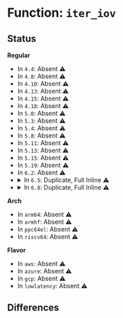 # Function: <code>iter_iov</code>

## Status
<b>Regular</b>
<ul>
<li>
In <code>4.4</code>: Absent ⚠️
</li>
<li>
In <code>4.8</code>: Absent ⚠️
</li>
<li>
In <code>4.10</code>: Absent ⚠️
</li>
<li>
In <code>4.13</code>: Absent ⚠️
</li>
<li>
In <code>4.15</code>: Absent ⚠️
</li>
<li>
In <code>4.18</code>: Absent ⚠️
</li>
<li>
In <code>5.0</code>: Absent ⚠️
</li>
<li>
In <code>5.3</code>: Absent ⚠️
</li>
<li>
In <code>5.4</code>: Absent ⚠️
</li>
<li>
In <code>5.8</code>: Absent ⚠️
</li>
<li>
In <code>5.11</code>: Absent ⚠️
</li>
<li>
In <code>5.13</code>: Absent ⚠️
</li>
<li>
In <code>5.15</code>: Absent ⚠️
</li>
<li>
In <code>5.19</code>: Absent ⚠️
</li>
<li>
In <code>6.2</code>: Absent ⚠️
</li>
<li>
<details>
<summary>In <code>6.5</code>: Duplicate, Full Inline ⚠️</summary>

**Collision:** Static Duplication

**Inline:** Full

**Transformation:** False

**Instances:**

```
In mm/madvise.c (ffffffff81429669)
Location: include/linux/uio.h:86
Inline: True
Inline callers:
  - mm/madvise.c:__do_sys_process_madvise
  - mm/madvise.c:__do_sys_process_madvise
```
```
In fs/read_write.c (ffffffff814abe6b)
Location: include/linux/uio.h:86
Inline: True
```
```
In fs/fuse/file.c (ffffffff8165ec2a)
Location: include/linux/uio.h:86
Inline: True
Inline callers:
  - fs/fuse/file.c:fuse_direct_io
```
```
In block/blk-map.c (ffffffff81777b85)
Location: include/linux/uio.h:86
Inline: True
Inline callers:
  - block/blk-map.c:bio_alloc_map_data
```
```
In io_uring/net.c (ffffffff817d66b3)
Location: include/linux/uio.h:86
Inline: True
Inline callers:
  - io_uring/net.c:io_setup_async_msg
```
```
In io_uring/rw.c (ffffffff817e45d8)
Location: include/linux/uio.h:86
Inline: True
Inline callers:
  - io_uring/rw.c:io_req_map_rw
  - io_uring/rw.c:loop_rw_iter
```
```
In lib/iov_iter.c (ffffffff8180ffae)
Location: include/linux/uio.h:86
Inline: True
Inline callers:
  - lib/iov_iter.c:iov_iter_npages
  - lib/iov_iter.c:csum_and_copy_to_iter
  - lib/iov_iter.c:csum_and_copy_to_iter
  - lib/iov_iter.c:csum_and_copy_from_iter
  - lib/iov_iter.c:csum_and_copy_from_iter
  - lib/iov_iter.c:first_iovec_segment
  - lib/iov_iter.c:iov_iter_gap_alignment
  - lib/iov_iter.c:iov_iter_alignment
  - lib/iov_iter.c:iov_iter_is_aligned
  - lib/iov_iter.c:iov_iter_advance
  - lib/iov_iter.c:copy_page_from_iter_atomic
  - lib/iov_iter.c:copy_page_from_iter_atomic
  - lib/iov_iter.c:iov_iter_zero
  - lib/iov_iter.c:iov_iter_zero
  - lib/iov_iter.c:copy_page_to_iter_nofault
  - lib/iov_iter.c:copy_page_to_iter_nofault
  - lib/iov_iter.c:_copy_from_iter_flushcache
  - lib/iov_iter.c:_copy_from_iter_flushcache
  - lib/iov_iter.c:_copy_from_iter_nocache
  - lib/iov_iter.c:_copy_from_iter_nocache
  - lib/iov_iter.c:_copy_from_iter
  - lib/iov_iter.c:_copy_from_iter
  - lib/iov_iter.c:_copy_mc_to_iter
  - lib/iov_iter.c:_copy_mc_to_iter
  - lib/iov_iter.c:_copy_to_iter
  - lib/iov_iter.c:_copy_to_iter
```
```
In drivers/net/tun.c (ffffffff81c470ad)
Location: include/linux/uio.h:86
Inline: True
Inline callers:
  - drivers/net/tun.c:tun_napi_alloc_frags
```
</details>
</li>
<li>
<details>
<summary>In <code>6.8</code>: Duplicate, Full Inline ⚠️</summary>

**Collision:** Static Duplication

**Inline:** Full

**Transformation:** False

**Instances:**

```
In mm/madvise.c (ffffffff81462e99)
Location: include/linux/uio.h:81
Inline: True
Inline callers:
  - mm/madvise.c:__do_sys_process_madvise
  - mm/madvise.c:__do_sys_process_madvise
```
```
In fs/read_write.c (ffffffff814dd21b)
Location: include/linux/uio.h:81
Inline: True
```
```
In fs/fuse/file.c (ffffffff81698a10)
Location: include/linux/uio.h:81
Inline: True
Inline callers:
  - fs/fuse/file.c:fuse_direct_io
```
```
In block/blk-map.c (ffffffff817b9dbf)
Location: include/linux/uio.h:81
Inline: True
Inline callers:
  - block/blk-map.c:bio_alloc_map_data
```
```
In io_uring/net.c (ffffffff8181a576)
Location: include/linux/uio.h:81
Inline: True
Inline callers:
  - io_uring/net.c:io_setup_async_msg
```
```
In io_uring/rw.c (ffffffff818286a0)
Location: include/linux/uio.h:81
Inline: True
Inline callers:
  - io_uring/rw.c:io_req_map_rw
  - io_uring/rw.c:loop_rw_iter
```
```
In lib/iov_iter.c (ffffffff8185953a)
Location: include/linux/uio.h:81
Inline: True
Inline callers:
  - lib/iov_iter.c:iov_iter_extract_pages
  - lib/iov_iter.c:iov_iter_npages
  - lib/iov_iter.c:__iov_iter_get_pages_alloc
  - lib/iov_iter.c:iov_iter_gap_alignment
  - lib/iov_iter.c:iov_iter_alignment
  - lib/iov_iter.c:iov_iter_is_aligned
  - lib/iov_iter.c:iov_iter_advance
```
```
In drivers/net/tun.c (ffffffff81cfc96d)
Location: include/linux/uio.h:81
Inline: True
Inline callers:
  - drivers/net/tun.c:tun_napi_alloc_frags
```
</details>
</li>
</ul>
<b>Arch</b>
<ul>
<li>
In <code>arm64</code>: Absent ⚠️
</li>
<li>
In <code>armhf</code>: Absent ⚠️
</li>
<li>
In <code>ppc64el</code>: Absent ⚠️
</li>
<li>
In <code>riscv64</code>: Absent ⚠️
</li>
</ul>
<b>Flavor</b>
<ul>
<li>
In <code>aws</code>: Absent ⚠️
</li>
<li>
In <code>azure</code>: Absent ⚠️
</li>
<li>
In <code>gcp</code>: Absent ⚠️
</li>
<li>
In <code>lowlatency</code>: Absent ⚠️
</li>
</ul>

## Differences
